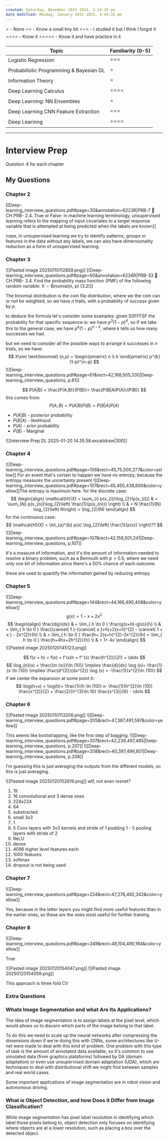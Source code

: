 ```yaml
---
created: Saturday, December 28th 2024, 3:24:29 pm
date modified: Monday, January 20th 2025, 3:45:32 pm
---
```

⭐ - None
⭐⭐ - Know a small tiny bit
⭐⭐⭐ - I studied it but I think I forgot it
⭐⭐⭐⭐ - Know it
⭐⭐⭐⭐⭐ - Know it and have practice in it

| Topic                                   | Familiarity (0-5) |
| --------------------------------------- | ----------------- |
| Logistic Regression                     | ⭐⭐⭐               |
| Probabilistic Programming & Bayesian DL | ⭐                 |
| Information Theory                      | ⭐                 |
| Deep Learning Calculus                  | ⭐⭐⭐⭐              |
| Deep Learning: NN Ensembles             | ⭐                 |
| Deep Learning CNN Feature Extraction    | ⭐⭐⭐               |
| Deep Learinng                           | ⭐⭐⭐⭐              |

----
# Interview Prep

Question $\hspace{0pt}4$ for each chapter

## My Questions
### Chapter 2
[[Deep-learning_interview_questions.pdf#page=30&annotation=6223R|PRB-7    CH.PRB- 2.4. True or False:  In machine learning terminology, unsupervised learning refers to the mapping of input covariates to a target response variable that is attempted at being predicted when the labels are known]]

nope, in unsupervised learning we try to identify patterns, groups or features in the data without any labels, we can also have dimensionality reduction as a form of unsupervised learning.
### Chapter 3
![[Pasted image 20250110112859.png]]
[[Deep-learning_interview_questions.pdf#page=60&annotation=6226R|PRB-33    CH.PRB- 3.4. Find the probability mass function (PMF) of the following random variable: X  ∼  Binomial(n, p)  (3.2)]]

The binomial distribution is the coin flip distribution, where we the coin can or not be weighted, so we have $n$ trails, with a probability of success given by $p$.

to deduce the formula let's consider some examples:
given SSFFFSF the probability for that specific sequence is:
we have $p^{3}(1-p)^{4}$, so if we take this to the general case, we have
$p^{k}(1-p)^{n-k}$, where $k$ tells us how many successes we had.

but we need to consider all the possible ways to arrange $k$ successes in $n$ trials, so we have:
$$
X\sim \text{binomial} (n,p) = \begin{pmatrix}
n \\
k 
\end{pmatrix}
p^{k}(1-p)^{n-p}
$$
![[Deep-learning_interview_questions.pdf#page=61&rect=42,168,505,330|Deep-learning_interview_questions, p.61]]

$$
P(A|B) = \frac{P(A,B)}{P(B)}= \frac{P(B|A)P(A)}{P(B)}
$$
this comes from:
$$
P(A,B)=P(A|B)P(B)=P(B|A)P(A)
$$
- $P(A|B)$ - posterior probability
- $P(B|A)$ - likelihood
- $P(A)$ - prior probability
- $P(B)$ - Marginal

![[Interview Prep DL 2025-01-20 14.35.58.excalidraw|300]]





### Chapter 4
![[Deep-learning_interview_questions.pdf#page=106&rect=45,75,500,277&color=yellow]]
For an event that's certain to happen we have no entropy, because the entropy measures the uncertainty present
![[Deep-learning_interview_questions.pdf#page=107&rect=45,450,438,600&color=yellow]]The entropy is maximum here.
for the discrete case:
$$
\begin{align}
\mathcal{H}(X) = \sum_{i} p(x_{i})\log_{2}(p(x_{i})) & = \sum_{N} p(x_{n})\log_{2}\left( \frac{1}{p(x_{n})} \right) \\
 & = N \frac{1}{N} \log_{2}\left( N\right)  = \log_{2}(N)
\end{align}
$$
for the continuous case:
$$
\mathcal{H}(X) = \int_{a}^{b} p(x) \log_{2}\left( \frac{1}{p(x)} \right)??
$$
![[Deep-learning_interview_questions.pdf#page=107&rect=42,156,501,241|Deep-learning_interview_questions, p.107]]

It's a measure of information, and it's the amount of information needed to resolve a binary problem, such as a Bernoulli with $p=0.5$, where we need only one bit of information since there's a 50% chance of each outcome.

these are used to quantify the information gained by reducing entropy.

### Chapter 5
![[Deep-learning_interview_questions.pdf#page=144&rect=44,166,490,408&color=yellow]]
$$
g(x) = 1-x+2x^{2}
$$
$$
\begin{align}
\frac{dg}{dx}  & = \lim_{ h \to 0 } \frac{g(x+h)-g(x)}{h}  \\
 & =
\lim_{ h \to 0 } \frac{\cancel{ 1 }-(\cancel{ x }+h)+2(x+h)^{2} - \cancel{ 1 + x } - 2x^{2}}{h}  \\
 & = \lim_{ h \to 0 } \frac{h+ 2(x+h)^{2}-2x^{2}}{h} = \lim_{ h \to 0 } \frac{h+4hx+2h^{2}}{h}  \\
 & = 1+ 4x
\end{align}
$$
![[Pasted image 20250120145123.png]]

$$
f(x + h) = f(x) + f'(x)h + f''(x) \frac{h^{2}}{2!} + \dots
$$
$$
\log_{n}(x) = \frac{\ln (x)}{\ln (10)} \implies \frac{d}{dx} \log (x)= \frac{1}{x \ln (10)} \implies \frac{d^{2}}{dx^{2}} \log (x) = -\frac{1}{x^{2}\ln (10)} 
$$
if we center the expansion at some point $h$:
$$
\log(h+x) = \log(h)+ \frac{1}{h \ln (10)} x- \frac{1}{h^{2}\ln (10)} \frac{x^{2}}{2} + \frac{2}{h^{3}\ln 10} \frac{x^{3}}{6} - \dots
$$



### Chapter 6
![[Pasted image 20250110113206.png]]
![[Deep-learning_interview_questions.pdf#page=205&rect=47,387,491,597&color=yellow]]

This seems like bootstrapping, like the first step of bagging.
![[Deep-learning_interview_questions.pdf#page=207&rect=42,239,497,485|Deep-learning_interview_questions, p.207]]
![[Deep-learning_interview_questions.pdf#page=208&rect=40,397,496,601|Deep-learning_interview_questions, p.208]]

I'm guessing this is just averaging the outputs from the different models, so this is just averaging.

![[Pasted image 20250120152619.png]]
wtf, not even resnet?

1. 19
2. 16 convolutional and 3 dense ones
3. 224x224
4. 64
5. substracted
6. small 3x3
7. 1
8. 5 Conv layers with 3x3 kernels and stride of 1 padding 1 - 5 pooling layers with stride of 2
9. ReLU
10. dense
11. 4096 higher level features each
12. 1000 features
13. softmax
14. dropout is not being used

### Chapter 7
![[Deep-learning_interview_questions.pdf#page=224&rect=47,276,492,342&color=yellow]]

Yes, because in the latter layers you might find more useful features than in the earlier ones, so these are the ones most useful for further training.
### Chapter 8
![[Deep-learning_interview_questions.pdf#page=249&rect=48,104,490,194&color=yellow]]

True

![[Pasted image 20250120154047.png]]
![[Pasted image 20250120154059.png]]

This approach is three fold CV



### Extra Questions

### Whats Image Segmentation and what Are Its Applications?

The idea of image segmentation is to assign labels at the pixel level, which would allows us to discern which parts of the image belong to that label.

To do this we need to scale up the neural networks after compressing the dimensions down if we're doing this with CNNs, some architectures like U-net were made to deal with this kind of problem.
One problem with this type of task is the amount of annotated data available, so it's common to use simulated data (from graphics plataforms) followed by DA (domain adaptation) or even use unsupervised domain adaptation (UDA), which are techniques to deal with distributional shift we might find between samples and real world cases.

Some important applications of image segmentation are in robot vision and autonomous driving.

### What is Object Detection, and how Does it Differ from Image Classification?

While image segmentation has pixel label resolution in identifying which label those pixels belong to, object detection only focuses on identifying where objects are at a lower resolution, such as placing a box over the detected object.
